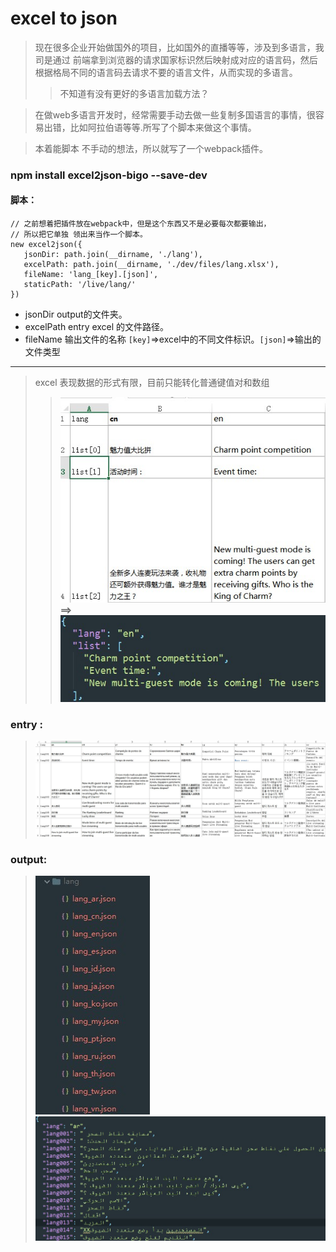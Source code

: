 # excel to json

> 现在很多企业开始做国外的项目，比如国外的直播等等，涉及到多语言，我司是通过 前端拿到浏览器的请求国家标识然后映射成对应的语言码，然后根据格局不同的语言码去请求不要的语言文件，从而实现的多语言。
>> 不知道有没有更好的多语言加载方法？

> 在做web多语言开发时，经常需要手动去做一些复制多国语言的事情，很容易出错，比如阿拉伯语等等.所写了个脚本来做这个事情。

> 本着能脚本 不手动的想法，所以就写了一个webpack插件。

### npm install excel2json-bigo --save-dev
#### 脚本：
```
// 之前想着把插件放在webpack中，但是这个东西又不是必要每次都要输出，
// 所以把它单独 领出来当作一个脚本。
new excel2json({
   jsonDir: path.join(__dirname, './lang'),
   excelPath: path.join(__dirname, './dev/files/lang.xlsx'),
   fileName: 'lang_[key].[json]',
   staticPath: '/live/lang/'
})
```


- jsonDir output的文件夹。
- excelPath entry excel 的文件路径。
- fileName 输出文件的名称  `[key]`=>excel中的不同文件标识。`[json]`=>输出的文件类型
****
> excel 表现数据的形式有限，目前只能转化普通键值对和数组
>>![arrDemo](./static/arrDemo.jpg) **==>** ![arrDemo](./static/arrOutputDemo.jpg)

### entry :
> ![entry](./static/demo.jpg)

### output:
> ![output](./static/outputDemo.jpg)
  ![output](./static/outputDemo2.jpg)



